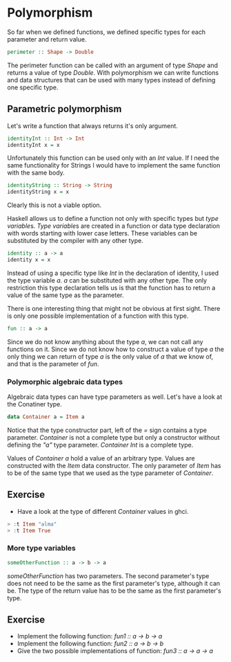 # Polymorphism

So far when we defined functions, we defined specific types for each parameter
and return value.

``` haskell
perimeter :: Shape -> Double
```

The perimeter function can be called with an argument of type *Shape* and
returns a value of type *Double*.  With polymorphism we can write functions and
data structures that can be used with many types instead of defining one
specific type.

## Parametric polymorphism

Let's write a function that always returns it's only argument.

``` haskell
identityInt :: Int -> Int
identityInt x = x
```

Unfortunately this function can be used only with an *Int* value.  If I need the
same functionality for Strings I would have to implement the same function with
the same body.

``` haskell
identityString :: String -> String
identityString x = x
```

Clearly this is not a viable option.

Haskell allows us to define a function not only with specific types but *type
variable*s.  *Type variable*s are created in a function or data type declaration
with words starting with lower case letters.  These variables can be substituted
by the compiler with any other type.

``` haskell
identity :: a -> a
identity x = x
```

Instead of using a specific type like *Int* in the declaration of identity, I
used the type variable *a*.  *a* can be substituted with any other type.  The
only restriction this type declaration tells us is that the function has to
return a value of the same type as the parameter.

There is one interesting thing that might not be obvious at first sight.  There
is only one possible implementation of a function with this type.

``` haskell
fun :: a -> a
```

Since we do not know anything about the type *a*, we can not call any functions
on it.  Since we do not know how to construct a value of type *a* the only thing
we can return of type *a* is the only value of *a* that we know of, and that is
the parameter of *fun*.

### Polymorphic algebraic data types

Algebraic data types can have type parameters as well.  Let's have a look at the
Conatiner type.

``` haskell
data Container a = Item a
```

Notice that the type constructor part, left of the *=* sign contains a type
parameter.  *Container* is not a complete type but only a constructor without
defining the *"a"* type parameter.  *Container Int* is a complete type.

Values of *Container a* hold a value of an arbitrary type.  Values are
constructed with the *Item* data constructor.  The only parameter of *Item* has
to be of the same type that we used as the type parameter of *Container*.

## Exercise
 * Have a look at the type of different *Container* values in ghci.

``` haskell
> :t Item "alma"
> :t Item True
```

### More type variables

``` haskell
someOtherFunction :: a -> b -> a
```

*someOtherFunction* has two parameters.  The second parameter's type does not
need to be the same as the first parameter's type, although it can be.  The type
of the return value has to be the same as the first parameter's type.

## Exercise
 * Implement the following function: *fun1 :: a -> b -> a*
 * Implement the following function: *fun2 :: a -> b -> b*
 * Give the two possible implementations of function: *fun3 :: a -> a -> a*
